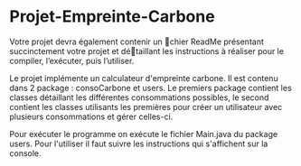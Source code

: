 # Projet-Empreinte-Carbone

Votre projet devra également contenir un chier ReadMe présentant succinctement votre projet et détaillant les instructions à réaliser pour le compiler, l’exécuter, puis l’utiliser.

Le projet implémente un calculateur d'empreinte carbone. Il est contenu dans 2 package : consoCarbone et users. Le premiers package contient les classes détaillant les différentes consommations possibles, le second contient les classes utilisants les premières pour créer un utilisateur avec plusieurs consommations et gérer celles-ci.



Pour exécuter le programme on exécute le fichier Main.java du package users.
Pour l'utiliser il faut suivre les instructions qui s'affichent sur la console. 